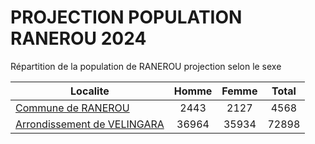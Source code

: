 # PROJECTION POPULATION RANEROU 2024
	
Répartition de la population de RANEROU projection selon le sexe
	
| Localite  | Homme | Femme | Total |
| --------- |:-----:|:-----:|:-----:|
| [Commune de RANEROU](RANEROU) | 2443 | 2127 | 4568 |
| [Arrondissement de VELINGARA](VELINGARA) | 36964 | 35934 | 72898 |
